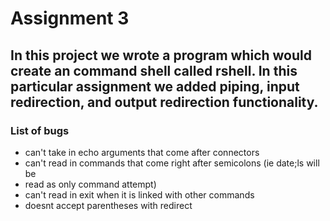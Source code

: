 # Assignment 3
## In this project we wrote a program which would create an command shell called rshell. In this particular assignment we added piping, input redirection, and output redirection functionality.
### List of bugs
* can't take in echo arguments that come after connectors
* can't read in commands that come right after semicolons (ie date;ls will be 
* read as only command attempt)
* can't read in exit when it is linked with other commands
* doesnt accept parentheses with redirect
